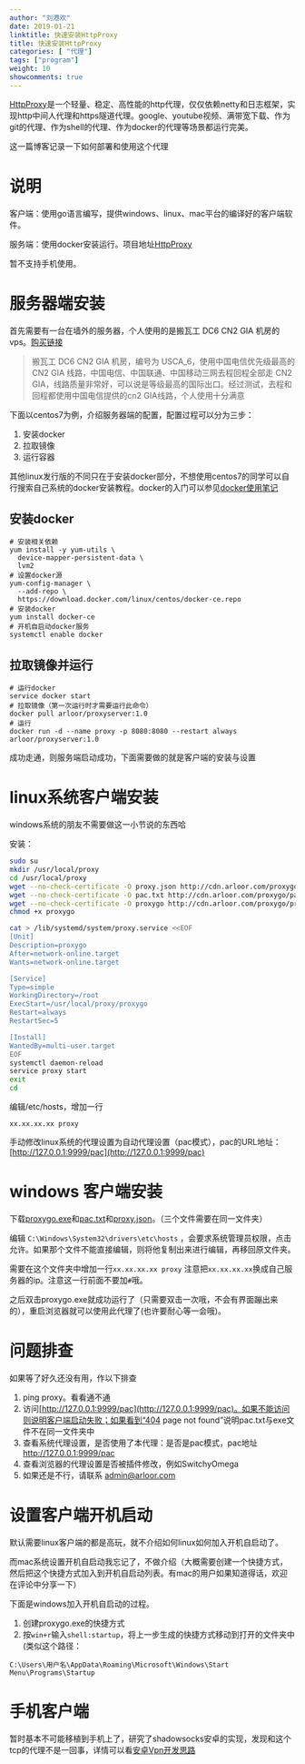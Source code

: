 ```yaml
---
author: "刘港欢"
date: 2019-01-21
linktitle: 快速安装HttpProxy
title: 快速安装HttpProxy
categories: [ "代理"]
tags: ["program"]
weight: 10
showcomments: true
---
```


[HttpProxy](https://github.com/arloor/HttpProxy)是一个轻量、稳定、高性能的http代理，仅仅依赖netty和日志框架，实现http中间人代理和https隧道代理。google、youtube视频、满带宽下载、作为git的代理、作为shell的代理、作为docker的代理等场景都运行完美。

这一篇博客记录一下如何部署和使用这个代理
<!--more-->


# 说明

客户端：使用go语言编写，提供windows、linux、mac平台的编译好的客户端软件。

服务端：使用docker安装运行。项目地址[HttpProxy](https://github.com/arloor/HttpProxy)

暂不支持手机使用。


# 服务器端安装

首先需要有一台在墙外的服务器，个人使用的是搬瓦工 DC6 CN2 GIA 机房的vps。[购买链接](https://bwh88.net/aff.php?aff=11132&pid=87)

> 搬瓦工 DC6 CN2 GIA 机房，编号为 USCA_6，使用中国电信优先级最高的 CN2 GIA 线路，中国电信、中国联通、中国移动三网去程回程全部走 CN2 GIA，线路质量非常好，可以说是等级最高的国际出口。经过测试，去程和回程都使用中国电信提供的cn2 GIA线路，个人使用十分满意

下面以centos7为例，介绍服务器端的配置，配置过程可以分为三步：

1. 安装docker
2. 拉取镜像
3. 运行容器

其他linux发行版的不同只在于安装docker部分，不想使用centos7的同学可以自行搜索自己系统的docker安装教程。docker的入门可以参见[docker使用笔记](/posts/docker/docker-first-use/)

## 安装docker

```
# 安装相关依赖
yum install -y yum-utils \
  device-mapper-persistent-data \
  lvm2
# 设置docker源
yum-config-manager \
  --add-repo \
  https://download.docker.com/linux/centos/docker-ce.repo
# 安装docker 
yum install docker-ce
# 开机自启动docker服务
systemctl enable docker
```


## 拉取镜像并运行


```
# 运行docker
service docker start
# 拉取镜像（第一次运行时才需要运行此命令）
docker pull arloor/proxyserver:1.0
# 运行
docker run -d --name proxy -p 8080:8080 --restart always arloor/proxyserver:1.0
```

成功走通，则服务端启动成功，下面需要做的就是客户端的安装与设置


# linux系统客户端安装

windows系统的朋友不需要做这一小节说的东西哈

安装：

```bash
sudo su
mkdir /usr/local/proxy
cd /usr/local/proxy
wget --no-check-certificate -O proxy.json http://cdn.arloor.com/proxygo/proxy.json
wget --no-check-certificate -O pac.txt http://cdn.arloor.com/proxygo/pac.txt
wget --no-check-certificate -O proxygo http://cdn.arloor.com/proxygo/proxygo
chmod +x proxygo

cat > /lib/systemd/system/proxy.service <<EOF
[Unit]
Description=proxygo
After=network-online.target
Wants=network-online.target

[Service]
Type=simple
WorkingDirectory=/root
ExecStart=/usr/local/proxy/proxygo 
Restart=always
RestartSec=5

[Install]
WantedBy=multi-user.target
EOF
systemctl daemon-reload
service proxy start
exit
cd 
```

编辑/etc/hosts，增加一行 

```
xx.xx.xx.xx proxy
```

手动修改linux系统的代理设置为自动代理设置（pac模式），pac的URL地址：[http://127.0.0.1:9999/pac](http://127.0.0.1:9999/pac)

# windows 客户端安装

下载[proxygo.exe](http://cdn.arloor.com/proxygo/proxygo.exe)和[pac.txt](http://cdn.arloor.com/proxygo/pac.txt)和[proxy.json](http://cdn.arloor.com/proxygo/proxy.json)。（三个文件需要在同一文件夹）

编辑 `C:\Windows\System32\drivers\etc\hosts` ，会要求系统管理员权限，点击允许。如果那个文件不能直接编辑，则将他复制出来进行编辑，再移回原文件夹。

需要在这个文件夹中增加一行`xx.xx.xx.xx proxy`  注意把`xx.xx.xx.xx`换成自己服务器的ip。注意这一行前面不要加`#`哦。

之后双击proxygo.exe就成功运行了（只需要双击一次哦，不会有界面蹦出来的），重启浏览器就可以使用此代理了(也许要耐心等一会哦)。

# 问题排查

如果等了好久还没有用，作以下排查

1. ping proxy。看看通不通
2. 访问[http://127.0.0.1:9999/pac](http://127.0.0.1:9999/pac)。如果不能访问则说明客户端启动失败；如果看到“404 page not found”说明pac.txt与exe文件不在同一文件夹中
3. 查看系统代理设置，是否使用了本代理：是否是pac模式，pac地址 http://127.0.0.1:9999/pac
4. 查看浏览器的代理设置是否被插件修改，例如SwitchyOmega
5. 如果还是不行，请联系 admin@arloor.com

# 设置客户端开机启动

默认需要linux客户端的都是高玩，就不介绍如何linux如何加入开机自启动了。

而mac系统设置开机自启动我忘记了，不做介绍（大概需要创建一个快捷方式，然后把这个快捷方式加入到开机自启动列表。有mac的用户如果知道得话，欢迎在评论中分享一下）

下面是windows加入开机自启动的过程。

1. 创建proxygo.exe的快捷方式
2. 按`win+r`输入`shell:startup`，将上一步生成的快捷方式移动到打开的文件夹中(类似这个路径：

```
C:\Users\用户名\AppData\Roaming\Microsoft\Windows\Start Menu\Programs\Startup
```

# 手机客户端

暂时基本不可能移植到手机上了，研究了shadowsocks安卓的实现，发现和这个tcp的代理不是一回事，详情可以看[安卓Vpn开发思路](/posts/other/android-vpnservice-and-vpn-dev/)

